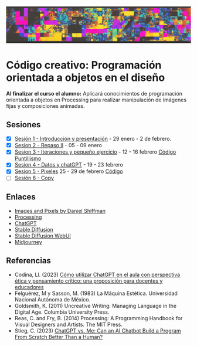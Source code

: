 ![portada](https://raw.githubusercontent.com/EmilioOcelotl/cc3-24-2/main/img/banner.png)

# Código creativo: Programación orientada a objetos en el diseño

**Al finalizar el curso el alumno:** Aplicará conocimientos de programación orientada a objetos en Processing para realizar manipulación de imágenes fijas y composiciones animadas.

## Sesiones 

- [x] [Sesión 1 - Introducción y presentación](https://github.com/EmilioOcelotl/cc3-24-2/blob/main/doc/s01.md) - 29 enero - 2 de febrero.  
- [x] [Sesion 2 - Repaso II](https://github.com/EmilioOcelotl/cc3-24-2/blob/main/doc/s02.md) - 05 - 09 enero
- [x] [Sesion 3 - Iteraciones y pequeño ejercicio](https://github.com/EmilioOcelotl/cc3-24-2/blob/main/doc/s03.md) - 12 - 16 febrero [Código Puntillismo](https://gist.github.com/EmilioOcelotl/2a8d27ecf1e8e833a950a2850a6874ee)
- [x] [Sesion 4 - Datos y chatGPT](https://github.com/EmilioOcelotl/cc3-24-2/blob/main/doc/s04.md) - 19 - 23 febrero
- [x] [Sesion 5 - Pixeles](https://github.com/EmilioOcelotl/cc3-24-2/blob/main/doc/s05.md) 25 - 29 de febrero [Código](https://gist.github.com/EmilioOcelotl/0e88cc423cf594dd6ad1a0028ca93ae0)
- [ ] [Sesión 6 - Copy](https://github.com/EmilioOcelotl/cc3-24-2/blob/main/doc/s06.md)

## Enlaces 

- [Images and Pixels by Daniel Shiffman](https://processing.org/tutorials/pixels)
- [Processing](https://processing.org/)
- [ChatGPT](https://chat.openai.com/)
- [Stable Diffusion](https://github.com/CompVis/stable-diffusion)
- [Stable Diffusion WebUI](https://github.com/AUTOMATIC1111/stable-diffusion-webui)
- [Midjourney](https://www.midjourney.com/home)

## Referencias 

- Codina, Ll. (2023) [Cómo utilizar ChatGPT en el aula con perspectiva ética y pensamiento crítico: una proposición para docentes y educadores](https://www.lluiscodina.com/chatgpt-educadores/)
- Felguérez, M y Sasson, M. (1983) La Máquina Estética. Universidad Nacional Autónoma de México. 
- Goldsmith, K. (2011) Uncreative Writing: Managing Language in the Digital Age. Columbia University Press.
- Reas, C. and Fry, B. (2014) Processing: A Programming Handbook for Visual Designers and Artists. The MIT Press.
- Stieg, C. (2023) [ChatGPT vs. Me: Can an AI Chatbot Build a Program From Scratch Better Than a Human?](https://www.codecademy.com/resources/blog/chatgpt-vs-human-developer-coding-project/)